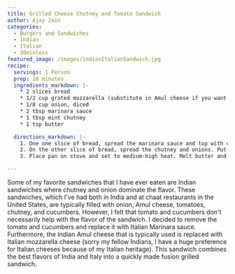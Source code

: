 ```yaml
---
title: Grilled Cheese Chutney and Tomato Sandwich
author: Ajay Jain
categories:
  - Burgers and Sandwiches
  - Indian
  - Italian
  - 30minless
featured_image: /images/indianItalianSandwich.jpg
recipe:
  servings: 1 Person
  prep: 10 minutes
  ingredients_markdown: |-
    * 2 slices bread
    * 1/2 cup grated mozzarella (substitute in Amul cheese if you want to use Indian cheese)
    * 1/8 cup onion, diced
    * 2 tbsp marinara sauce
    * 1 tbsp mint chutney
    * 1 tsp butter

  directions_markdown: |-
    1. One one slice of bread, spread the marinara sauce and top with cheese. It should look like a pizza.
    2. On the other slice of bread, spread the chutney and onions. Put the slices together into a sandwich.
    3. Place pan on stove and set to medium-high heat. Melt butter and place sandwich. Press frequently. Flip when the slice touching the plan is slightly toasted. Repeat until cheese is melted. Serve.

---
```

Some of my favorite sandwiches that I have ever eaten are Indian sandwiches where chutney and onion dominate the flavor. These sandwiches, which I've had both in India and at chaat restaurants in the United States, are typically filled with onion, Amul cheese, tomatoes, chutney, and cucumbers. However, I felt that tomato and cucumbers don't necessarily help with the flavor of the sandwich. I decided to remove the tomato and cucumbers and replace it with Italian Marinara sauce. Furthermore, the Indian Amul cheese that is typically used is replaced with Italian mozzarella cheese (sorry my fellow Indians, I have a huge preference for Italian cheeses because of my Italian heritage). This sandwich combines the best flavors of India and Italy into a quickly made fusion grilled sandwich.
